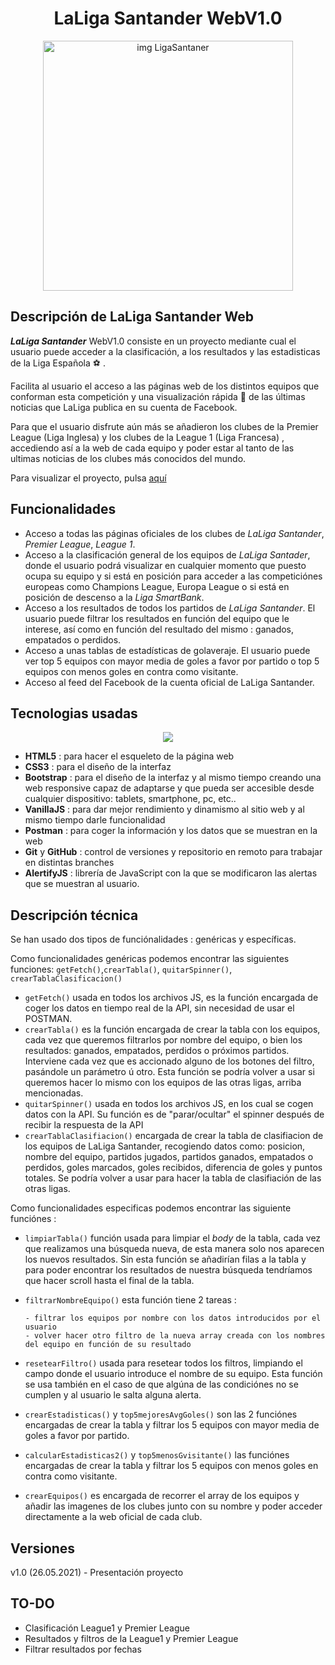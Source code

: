 <h1 align="center">LaLiga Santander WebV1.0</h1>

<p align="center">
      <img src="https://user-images.githubusercontent.com/81650755/119345741-9a51c380-bc99-11eb-90b3-9341beaf8d29.jpg" alt="img LigaSantaner" width="400px" height="400px">
</p>

## Descripción de LaLiga Santander Web
 ***LaLiga Santander***  WebV1.0 consiste en un proyecto mediante cual el usuario puede acceder a la clasificación, a los resultados y las estadisticas de la Liga Española :soccer: . 

Facilita al usuario el acceso a las páginas web de los distintos equipos que conforman esta competición y una visualización rápida :eyes: de las últimas noticias que LaLiga publica en su cuenta de Facebook.

Para que el usuario disfrute aún más se añadieron los clubes de la Premier League (Liga Inglesa) y los clubes de la League 1 (Liga Francesa) , accediendo así a la web de cada equipo y poder estar al tanto de las ultimas noticias de los clubes más conocidos del mundo. 

Para visualizar el proyecto, pulsa [aquí](http://resultados-liga.netlify.app)

## Funcionalidades

- Acceso a todas las páginas oficiales de los clubes de *LaLiga Santander*, *Premier League*, *League 1*.
- Acceso a la clasificación general de los equipos de *LaLiga Santader*, donde el usuario podrá visualizar en cualquier momento que puesto ocupa su equipo y si está en posición para acceder a las competiciónes europeas como Champions League, Europa League o si está en posición de descenso a la *Liga SmartBank*.
- Acceso a los resultados de todos los partidos de *LaLiga Santander*. El usuario puede filtrar los resultados en función del equipo que le interese, así como en función del resultado del mismo : ganados, empatados o perdidos.
- Acceso a unas tablas de estadísticas de golaveraje. El usuario puede ver top 5 equipos con mayor media de goles a favor por partido o top 5 equipos con menos goles en contra como visitante.
- Acceso al feed del Facebook de la cuenta oficial de LaLiga Santander.

## Tecnologias usadas
<p align="center">
      <img src="https://user-images.githubusercontent.com/81650755/119335963-4c36c300-bc8d-11eb-9ef7-9d256827dcba.jpg" slt="tecnologias">
 </p>

- **HTML5** : para hacer el esqueleto de la página web
- **CSS3** : para el diseño de la interfaz
- **Bootstrap** : para el diseño de la interfaz y al mismo tiempo creando una web responsive capaz de adaptarse y que pueda ser accesible desde cualquier dispositivo: tablets, smartphone, pc, etc.. 
- **VanillaJS** : para dar mejor rendimiento y dinamismo al sitio web y al mismo tiempo darle funcionalidad
- **Postman** : para coger la información y los datos que se muestran en la  web 
- **Git** y **GitHub** : control de versiones y repositorio en remoto para trabajar en distintas branches
- **AlertifyJS** : librería de JavaScript con la que se modificaron las alertas que se muestran al usuario.

## Descripción técnica 

Se han usado dos tipos de funciónalidades : genéricas y específicas.

Como funcionalidades genéricas podemos encontrar las siguientes funciones: `getFetch()`,`crearTabla()`, `quitarSpinner()`, `crearTablaClasificacion()`
- `getFetch()` usada en todos los archivos JS, es la función encargada de coger los datos en tiempo real de la API, sin necesidad de usar el POSTMAN.
- `crearTabla()` es la función encargada de crear la tabla con los equipos, cada vez que queremos filtrarlos por nombre del equipo, o bien los resultados: ganados, empatados, perdidos o próximos partidos. Interviene cada vez que es accionado alguno de los botones del filtro, pasándole un parámetro ú otro. Esta función se podría volver a usar si queremos hacer lo mismo con los equipos de las otras ligas, arriba mencionadas.
- `quitarSpinner()` usada en todos los archivos JS, en los cual se cogen datos con la API. Su función es de "parar/ocultar" el spinner después de recibir la respuesta de la API
- `crearTablaClasifiacion()` encargada de crear la tabla de clasifiacion de los equipos de LaLiga Santander, recogiendo datos como: posicion, nombre del equipo, partidos jugados, partidos ganados, empatados o perdidos, goles marcados, goles recibidos, diferencia de goles y puntos totales. Se podría volver a usar para hacer la tabla de clasifiación de las otras ligas.

Como funcionalidades especificas podemos encontrar las siguiente funciónes : 
- `limpiarTabla()` función usada para limpiar el *body* de la tabla, cada vez que realizamos una búsqueda nueva, de esta manera solo nos aparecen los nuevos resultados. Sin esta función se añadirían filas a la tabla y para poder encontrar los resultados de nuestra búsqueda tendríamos que hacer scroll hasta el final de la tabla. 
- `filtrarNombreEquipo()` esta función tiene 2 tareas : 

      - filtrar los equipos por nombre con los datos introducidos por el usuario
      - volver hacer otro filtro de la nueva array creada con los nombres del equipo en función de su resultado
   
- `resetearFiltro()` usada para resetear todos los filtros, limpiando el campo donde el usuario introduce el nombre de su equipo. Esta función se usa también en el caso de que algúna de las condiciónes no se cumplen y al usuario le salta alguna alerta. 
- `crearEstadisticas()` y `top5mejoresAvgGoles()` son las 2 funciónes encargadas de crear la tabla y filtrar los 5 equipos con mayor media de goles a favor por partido.
- `calcularEstadisticas2()` y `top5menosGvisitante()` las funciónes encargadas de crear la tabla y filtrar los 5 equipos con menos goles en contra como visitante.
- `crearEquipos()` es encargada de recorrer el array de los equipos y añadir las imagenes de los clubes junto con su nombre y poder acceder directamente a la web oficial de cada club.

## Versiones
v1.0 (26.05.2021) - Presentación proyecto

## TO-DO
- Clasificación League1 y Premier League
- Resultados y filtros de la League1 y Premier League
- Filtrar resultados por fechas

